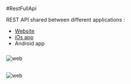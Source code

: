 #RestFullApi

REST API shared between different applications :
- <a href="https://www.gennaroamura.it/deviceList.php" >Website</a> 
- <a href="https://github.com/slade9220/CrossPlatformProject"> iOs app </a>
- Android app

<div style="padding-top:10px;padding-bottom:20px" align="left">
<img src="http://www.gennaroamura.it/img/web.png" alt="web">
</div>

<div style="padding-top:10px;padding-bottom:20px" align="left">
<img src="http://www.gennaroamura.it/img/query.png" alt="web">
</div>

